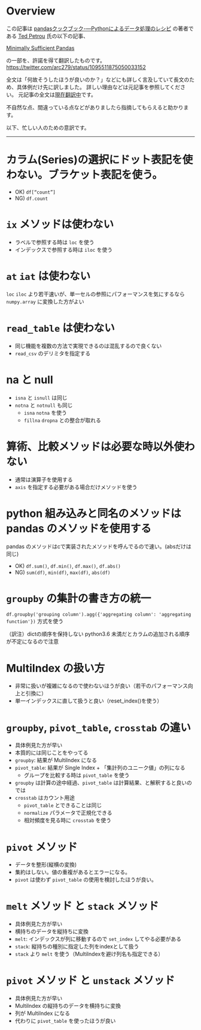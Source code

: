 # Overview

この記事は
[pandasクックブック-―Pythonによるデータ処理のレシピ](https://www.amazon.co.jp/pandas%E3%82%AF%E3%83%83%E3%82%AF%E3%83%96%E3%83%83%E3%82%AF-%E2%80%95Python%E3%81%AB%E3%82%88%E3%82%8B%E3%83%87%E3%83%BC%E3%82%BF%E5%87%A6%E7%90%86%E3%81%AE%E3%83%AC%E3%82%B7%E3%83%94%E2%80%95-Theodore-Petrou/dp/425412242X) の著者である [Ted Petrou](https://twitter.com/tedpetrou) 氏の以下の記事、

[Minimally Sufficient Pandas](https://medium.com/dunder-data/minimally-sufficient-pandas-a8e67f2a2428)

の一部を、許諾を得て翻訳したものです。
https://twitter.com/arc279/status/1095511875050033152

全文は「何故そうしたほうが良いのか？」などにも詳しく言及していて長文のため、具体例だけ先に訳しました。
詳しい理由などは元記事を参照してください。
元記事の全文は[現在翻訳中](README.md)です。


不自然な点、間違っている点などがありましたら指摘してもらえると助かります。

以下、忙しい人のための意訳です。

---

# カラム(Series)の選択にドット表記を使わない。ブラケット表記を使う。
* OK) `df[“count”]`
* NG) `df.count`

# `ix` メソッドは使わない
  * ラベルで参照する時は `loc` を使う
  * インデックスで参照する時は `iloc` を使う

# `at` `iat` は使わない

`loc` `iloc` より若干速いが、単一セルの参照にパフォーマンスを気にするなら `numpy.array` に変換した方がよい

# `read_table` は使わない
  * 同じ機能を複数の方法で実現できるのは混乱するので良くない
  * `read_csv` のデリミタを指定する

# na と null

* `isna` と `isnull` は同じ
* `notna` と `notnull` も同じ
  * `isna` `notna` を使う
  * `fillna` `dropna` との整合が取れる

# 算術、比較メソッドは必要な時以外使わない
  * 通常は演算子を使用する
  * `axis` を指定する必要がある場合だけメソッドを使う

# python 組み込みと同名のメソッドは pandas のメソッドを使用する

pandas のメソッドはcで実装されたメソッドを呼んでるので速い。(absだけは同じ)

* OK) `df.sum()`, `df.min()`, `df.max()`, `df.abs()`
* NG) `sum(df)`, `min(df)`, `max(df)`, `abs(df)`

# `groupby` の集計の書き方の統一

`df.groupby('grouping column').agg({'aggregating column': 'aggregating function'})` 方式を使う

（訳注）dictの順序を保持しない python3.6 未満だとカラムの追加される順序が不定になるので注意

# MultiIndex の扱い方

* 非常に扱いが複雑になるので使わないほうが良い（若干のパフォーマンス向上と引換に）
* 単一インデックスに直して扱うと良い（reset_index()を使う）

# `groupby`, `pivot_table`, `crosstab` の違い

* 具体例見た方が早い
* 本質的には同じことをやってる
* `groupby`: 結果が MultiIndex になる
* `pivot_table`: 結果が Single Index + 「集計列のユニーク値」の列になる
    * グループを比較する時は `pivot_table` を使う
* `groupby` は計算の途中経過、`pivot_table` は計算結果、と解釈すると良いのでは
* `crosstab` はカウント用途
    * `pivot_table` とできることは同じ
    * `normalize` パラメータで正規化できる
    * 相対頻度を見る時に `crosstab` を使う

# `pivot` メソッド

* データを整形(縦横の変換)
* 集約はしない。値の重複があるとエラーになる。
* `pivot` は使わず `pivot_table` の使用を検討したほうが良い。

# `melt` メソッド と `stack` メソッド
  * 具体例見た方が早い
  * 横持ちのデータを縦持ちに変換
  * `melt`: インデックスが列に移動するので `set_index` してやる必要がある
  * `stack`: 縦持ちの種別に指定した列をindexとして扱う
  * `stack` より `melt` を使う（MultiIndexを避け列名も指定できる）

# `pivot` メソッド と `unstack` メソッド
  * 具体例見た方が早い
  * MultiIndex の縦持ちのデータを横持ちに変換
  * 列が  MultiIndex になる
  * 代わりに `pivot_table` を使ったほうが良い
